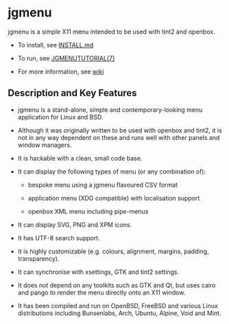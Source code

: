 jgmenu
======

jgmenu is a simple X11 menu intended to be used with tint2 and openbox.

  - To install, see [INSTALL.md](INSTALL.md)  

  - To run, see [JGMENUTUTORIAL(7)](docs/manual/jgmenututorial.7.md)  

  - For more information, see [wiki](https://github.com/johanmalm/jgmenu/wiki)  

Description and Key Features
----------------------------

  * jgmenu is a stand-alone, simple and contemporary-looking menu application
    for Linux and BSD.

  * Although it was originally written to be used with openbox and tint2,
    it is not in any way dependent on these and runs well with other panels
    and window managers.

  * It is hackable with a clean, small code base.

  * It can display the following types of menu (or any combination of):

      - bespoke menu using a jgmenu flavoured CSV format

      - application menu (XDG compatible) with localisation support

      - openbox XML menu including pipe-menus

  * It can display SVG, PNG and XPM icons.

  * It has UTF-8 search support.

  * It is highly customizable (e.g. colours, alignment, margins, padding,
    transparency).

  * It can synchronise with xsettings, GTK and tint2 settings.

  * It does not depend on any toolkits such as GTK and Qt, but uses cairo and
    pango to render the menu directly onto an X11 window.

  * It has been compiled and run on OpenBSD, FreeBSD and various Linux
    distributions including Bunsenlabs, Arch, Ubuntu, Alpine, Void and Mint.

